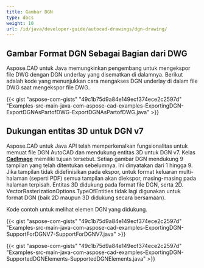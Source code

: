 ```yaml
---
title: Gambar DGN
type: docs
weight: 10
url: /id/java/developer-guide/autocad-drawings/dgn-drawing/
---
```


## **Gambar Format DGN Sebagai Bagian dari DWG**

Aspose.CAD untuk Java memungkinkan pengembang untuk mengekspor file DWG dengan DGN underlay yang disematkan di dalamnya. Berikut adalah kode yang menunjukkan cara mengakses DGN underlay di dalam file DWG saat mengekspor file DWG.

{{< gist "aspose-com-gists" "49c1b75d9a84e149ecf374ece2c2597d" "Examples-src-main-java-com-aspose-cad-examples-ExportingDGN-ExportDGNAsPartofDWG-ExportDGNAsPartofDWG.java" >}}

## **Dukungan entitas 3D untuk DGN v7**

Aspose.CAD untuk Java API telah memperkenalkan fungsionalitas untuk memuat file DGN AutoCAD dan mendukung entitas 3D untuk DGN v7. Kelas [**CadImage**](https://reference.aspose.com/cad/java/com.aspose.cad.fileformats.cad/CadImage) memiliki tujuan tersebut. Setiap gambar DGN mendukung 9 tampilan yang telah ditentukan sebelumnya. Ini dinyatakan dari 1 hingga 9. Jika tampilan tidak didefinisikan pada ekspor, untuk format keluaran multi-halaman (seperti PDF) semua tampilan akan diekspor, masing-masing pada halaman terpisah. Entitas 3D didukung pada format file DGN, serta 2D.
VectorRasterizationOptions.TypeOfEntities tidak lagi digunakan untuk format DGN (baik 2D maupun 3D didukung secara bersamaan).

Kode contoh untuk melihat elemen DGN yang didukung.

{{< gist "aspose-com-gists" "49c1b75d9a84e149ecf374ece2c2597d" "Examples-src-main-java-com-aspose-cad-examples-ExportingDGN-SupportForDGNV7-SupportForDGNV7.java" >}}

{{< gist "aspose-com-gists" "49c1b75d9a84e149ecf374ece2c2597d" "Examples-src-main-java-com-aspose-cad-examples-ExportingDGN-SupportedDGNElements-SupportedDGNElements.java" >}}
